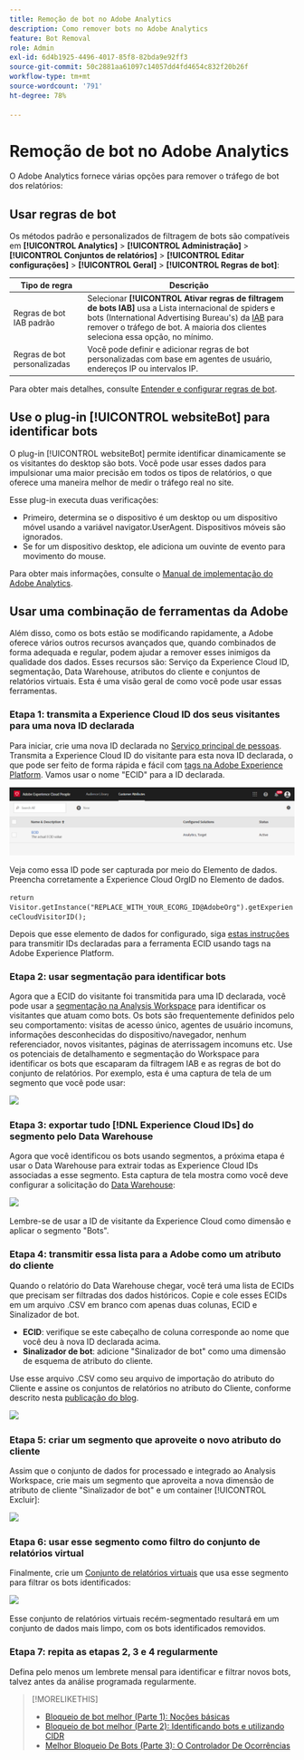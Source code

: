 ```yaml
---
title: Remoção de bot no Adobe Analytics
description: Como remover bots no Adobe Analytics
feature: Bot Removal
role: Admin
exl-id: 6d4b1925-4496-4017-85f8-82bda9e92ff3
source-git-commit: 50c2881aa61097c14057dd4fd4654c832f20b26f
workflow-type: tm+mt
source-wordcount: '791'
ht-degree: 78%

---
```


# Remoção de bot no Adobe Analytics

O Adobe Analytics fornece várias opções para remover o tráfego de bot dos relatórios:

## Usar regras de bot

Os métodos padrão e personalizados de filtragem de bots são compatíveis em **[!UICONTROL Analytics]** > **[!UICONTROL Administração]** > **[!UICONTROL Conjuntos de relatórios]** > **[!UICONTROL Editar configurações]** > **[!UICONTROL Geral]** > **[!UICONTROL Regras de bot]**:

| Tipo de regra | Descrição |
|--- |--- |
| Regras de bot IAB padrão | Selecionar **[!UICONTROL Ativar regras de filtragem de bots IAB]** usa a Lista internacional de spiders e bots (International Advertising Bureau&#39;s) da [IAB](https://www.iab.com/) para remover o tráfego de bot. A maioria dos clientes seleciona essa opção, no mínimo. |
| Regras de bot personalizadas | Você pode definir e adicionar regras de bot personalizadas com base em agentes de usuário, endereços IP ou intervalos IP. |

Para obter mais detalhes, consulte [Entender e configurar regras de bot](/help/admin/admin/c-manage-report-suites/c-edit-report-suites/general/bot-removal/bot-rules.md).

## Use o plug-in [!UICONTROL websiteBot] para identificar bots

O plug-in [!UICONTROL websiteBot] permite identificar dinamicamente se os visitantes do desktop são bots. Você pode usar esses dados para impulsionar uma maior precisão em todos os tipos de relatórios, o que oferece uma maneira melhor de medir o tráfego real no site.

Esse plug-in executa duas verificações:

* Primeiro, determina se o dispositivo é um desktop ou um dispositivo móvel usando a variável navigator.UserAgent. Dispositivos móveis são ignorados.
* Se for um dispositivo desktop, ele adiciona um ouvinte de evento para movimento do mouse.

Para obter mais informações, consulte o [Manual de implementação do Adobe Analytics](https://experienceleague.adobe.com/docs/analytics/implementation/vars/plugins/websitebot.html?lang=pt-BR).

## Usar uma combinação de ferramentas da Adobe

Além disso, como os bots estão se modificando rapidamente, a Adobe oferece vários outros recursos avançados que, quando combinados de forma adequada e regular, podem ajudar a remover esses inimigos da qualidade dos dados. Esses recursos são: Serviço da Experience Cloud ID, segmentação, Data Warehouse, atributos do cliente e conjuntos de relatórios virtuais. Esta é uma visão geral de como você pode usar essas ferramentas.

### Etapa 1: transmita a Experience Cloud ID dos seus visitantes para uma nova ID declarada

Para iniciar, crie uma nova ID declarada no [Serviço principal de pessoas](https://experienceleague.adobe.com/docs/core-services/interface/audiences/audience-library.html?lang=pt-BR). Transmita a Experience Cloud ID do visitante para esta nova ID declarada, o que pode ser feito de forma rápida e fácil com [tags na Adobe Experience Platform](https://experienceleague.adobe.com/docs/experience-platform/tags/extensions/adobe/id-service/overview.html?lang=pt-BR). Vamos usar o nome &quot;ECID&quot; para a ID declarada.

![](/help/admin/admin/c-manage-report-suites/c-edit-report-suites/general/bot-removal/assets/bot-cust-attr-setup.png)

Veja como essa ID pode ser capturada por meio do Elemento de dados. Preencha corretamente a Experience Cloud OrgID no Elemento de dados.

```return Visitor.getInstance("REPLACE_WITH_YOUR_ECORG_ID@AdobeOrg").getExperienceCloudVisitorID();```

Depois que esse elemento de dados for configurado, siga [estas instruções](https://experienceleague.adobe.com/docs/experience-platform/tags/extensions/adobe/id-service/overview.html?lang=pt-BR) para transmitir IDs declaradas para a ferramenta ECID usando tags na Adobe Experience Platform.

### Etapa 2: usar segmentação para identificar bots

Agora que a ECID do visitante foi transmitida para uma ID declarada, você pode usar a [segmentação na Analysis Workspace](https://experienceleague.adobe.com/docs/analytics/analyze/analysis-workspace/components/segments/t-freeform-project-segment.html?lang=pt-BR) para identificar os visitantes que atuam como bots. Os bots são frequentemente definidos pelo seu comportamento: visitas de acesso único, agentes de usuário incomuns, informações desconhecidas do dispositivo/navegador, nenhum referenciador, novos visitantes, páginas de aterrissagem incomuns etc. Use os potenciais de detalhamento e segmentação do Workspace para identificar os bots que escaparam da filtragem IAB e as regras de bot do conjunto de relatórios. Por exemplo, esta é uma captura de tela de um segmento que você pode usar:

![](/help/admin/admin/c-manage-report-suites/c-edit-report-suites/general/bot-removal/assets/bot-filter-seg1.png)

### Etapa 3: exportar tudo [!DNL Experience Cloud IDs] do segmento pelo Data Warehouse

Agora que você identificou os bots usando segmentos, a próxima etapa é usar o Data Warehouse para extrair todas as Experience Cloud IDs associadas a esse segmento. Esta captura de tela mostra como você deve configurar a solicitação do [Data Warehouse](/help/export/data-warehouse/data-warehouse.md):

![](/help/admin/admin/c-manage-report-suites/c-edit-report-suites/general/bot-removal/assets/bot-dwh-3.png)

Lembre-se de usar a ID de visitante da Experience Cloud como dimensão e aplicar o segmento &quot;Bots&quot;.

### Etapa 4: transmitir essa lista para a Adobe como um atributo do cliente

Quando o relatório do Data Warehouse chegar, você terá uma lista de ECIDs que precisam ser filtradas dos dados históricos. Copie e cole esses ECIDs em um arquivo .CSV em branco com apenas duas colunas, ECID e Sinalizador de bot.

* **ECID**: verifique se este cabeçalho de coluna corresponde ao nome que você deu à nova ID declarada acima.
* **Sinalizador de bot**: adicione &quot;Sinalizador de bot&quot; como uma dimensão de esquema de atributo do cliente.

Use esse arquivo .CSV como seu arquivo de importação do atributo do Cliente e assine os conjuntos de relatórios no atributo do Cliente, conforme descrito nesta [publicação do blog](https://blog.adobe.com/en/publish/2016/10/20/link-digital-behavior-customers).

![](/help/admin/admin/c-manage-report-suites/c-edit-report-suites/general/bot-removal/assets/bot-csv-4.png)

### Etapa 5: criar um segmento que aproveite o novo atributo do cliente

Assim que o conjunto de dados for processado e integrado ao Analysis Workspace, crie mais um segmento que aproveita a nova dimensão de atributo de cliente &quot;Sinalizador de bot&quot; e um container [!UICONTROL Excluir]:

![](/help/admin/admin/c-manage-report-suites/c-edit-report-suites/general/bot-removal/assets/bot-filter-seg2.png)

### Etapa 6: usar esse segmento como filtro do conjunto de relatórios virtual

Finalmente, crie um [Conjunto de relatórios virtuais](/help/components/vrs/vrs-about.md) que usa esse segmento para filtrar os bots identificados:

![](/help/admin/admin/c-manage-report-suites/c-edit-report-suites/general/bot-removal/assets/bot-vrs.png)

Esse conjunto de relatórios virtuais recém-segmentado resultará em um conjunto de dados mais limpo, com os bots identificados removidos.

### Etapa 7: repita as etapas 2, 3 e 4 regularmente

Defina pelo menos um lembrete mensal para identificar e filtrar novos bots, talvez antes da análise programada regularmente.

>[!MORELIKETHIS]
>
>* [Bloqueio de bot melhor (Parte 1): Noções básicas](https://experienceleaguecommunities.adobe.com/t5/adobe-analytics-blogs/better-bot-blocking-part-1-the-basics/ba-p/715839)
>* [Bloqueio de bot melhor (Parte 2): Identificando bots e utilizando CIDR](https://experienceleaguecommunities.adobe.com/t5/adobe-analytics-blogs/better-bot-blocking-part-2-identifying-bots-and-leveraging-cidr/ba-p/722132)
>* [Melhor Bloqueio De Bots (Parte 3): O Controlador De Ocorrências](https://experienceleaguecommunities.adobe.com/t5/adobe-analytics-blogs/better-bot-blocking-part-3-the-hit-governor/ba-p/727051)

